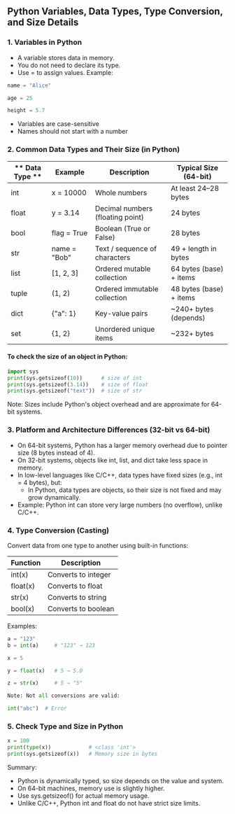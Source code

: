 ## Python Variables, Data Types, Type Conversion, and Size Details

### 1. Variables in Python
* A variable stores data in memory.
* You do not need to declare its type.
* Use = to assign values.
Example:
```python
name = "Alice"

age = 25

height = 5.7
```
* Variables are case-sensitive
* Names should not start with a number

### 2. Common Data Types and Their Size (in Python)
| ** Data Type ** | Example        | Description                   | Typical Size (64-bit)              |
|-----------|----------------|-------------------------------|------------------------------------|
| int       | x = 10000      | Whole numbers                 | At least 24–28 bytes               |
| float     | y = 3.14       | Decimal numbers (floating point) | 24 bytes                        |
| bool      | flag = True    | Boolean (True or False)       | 28 bytes                           |
| str       | name = "Bob"   | Text / sequence of characters | 49 + length in bytes               |
| list      | [1, 2, 3]      | Ordered mutable collection    | 64 bytes (base) + items            |
| tuple     | (1, 2)         | Ordered immutable collection  | 48 bytes (base) + items            |
| dict      | {"a": 1}       | Key-value pairs               | ~240+ bytes (depends)              |
| set       | {1, 2}         | Unordered unique items        | ~232+ bytes                        |


#### To check the size of an object in Python:
```python
import sys
print(sys.getsizeof(10))      # size of int
print(sys.getsizeof(3.14))    # size of float
print(sys.getsizeof("text"))  # size of str
```
Note: Sizes include Python's object overhead and are approximate for 64-bit systems.

### 3. Platform and Architecture Differences (32-bit vs 64-bit)
* On 64-bit systems, Python has a larger memory overhead due to pointer size (8 bytes instead of 4).
* On 32-bit systems, objects like int, list, and dict take less space in memory.
* In low-level languages like C/C++, data types have fixed sizes (e.g., int = 4 bytes), but:
    * In Python, data types are objects, so their size is not fixed and may grow dynamically.
* Example: Python int can store very large numbers (no overflow), unlike C/C++.

### 4. Type Conversion (Casting)
Convert data from one type to another using built-in functions:

| Function   | Description             |
|------------|-------------------------|
| int(x)     | Converts to integer     |
| float(x)   | Converts to float       |
| str(x)     | Converts to string      |
| bool(x)    | Converts to boolean     |


Examples:
``` python
a = "123"
b = int(a)     # "123" → 123

x = 5

y = float(x)   # 5 → 5.0

z = str(x)     # 5 → "5"

Note: Not all conversions are valid:

int("abc")  # Error
```
### 5. Check Type and Size in Python
```python
x = 100
print(type(x))            # <class 'int'>
print(sys.getsizeof(x))   # Memory size in bytes
```
Summary:
* Python is dynamically typed, so size depends on the value and system.
* On 64-bit machines, memory use is slightly higher.
* Use sys.getsizeof() for actual memory usage.
* Unlike C/C++, Python int and float do not have strict size limits.
